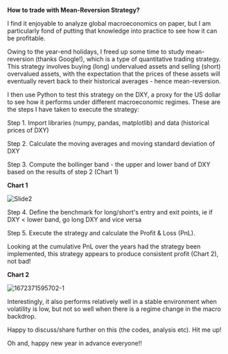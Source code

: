 **How to trade with Mean-Reversion Strategy?**

I find it enjoyable to analyze global macroeconomics on paper, but I am particularly fond of putting that knowledge into practice to see how it can be profitable.

Owing to the year-end holidays, I freed up some time to study mean-reversion (thanks Google!), which is a type of quantitative trading strategy. This strategy involves buying (long) undervalued assets and selling (short) overvalued assets, with the expectation that the prices of these assets will eventually revert back to their historical averages - hence mean-reversion.

I then use Python to test this strategy on the DXY, a proxy for the US dollar to see how it performs under different macroeconomic regimes. These are the steps I have taken to execute the strategy:



Step 1. Import libraries (numpy, pandas, matplotlib) and data (historical prices of DXY)

Step 2. Calculate the moving averages and moving standard deviation of DXY 

Step 3. Compute the bollinger band - the upper and lower band of DXY based on the results of step 2 (Chart 1) 

**Chart 1**

![Slide2](https://user-images.githubusercontent.com/121606452/210162495-47377ed5-b468-4981-b831-87a3980c2097.JPG)


Step 4. Define the benchmark for long/short's entry and exit points, ie if DXY < lower band, go long DXY and vice versa

Step 5. Execute the strategy and calculate the Profit & Loss (PnL).




Looking at the cumulative PnL over the years had the strategy been implemented, this strategy appears to produce consistent profit (Chart 2), not bad! 


**Chart 2**

![1672371595702-_1_](https://user-images.githubusercontent.com/121606452/210162558-de5a15da-072b-4e10-9cf8-844f3d13e4ad.jpeg)



Interestingly, it also performs relatively well in a stable environment when volatility is low, but not so well when there is a regime change in the macro backdrop.

Happy to discuss/share further on this (the codes, analysis etc). Hit me up!

Oh and, happy new year in advance everyone!!

